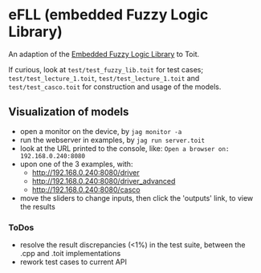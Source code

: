 # eFLL  (embedded Fuzzy Logic Library)

An adaption of the [Embedded Fuzzy Logic Library](https://github.com/zerokol/eFLL) to Toit.  

If curious, look at `test/test_fuzzy_lib.toit` for test cases; `test/test_lecture_1.toit`, `test/test_lecture_1.toit` and `test/test_casco.toit` for construction and usage of the models.

## Visualization of models
- open a monitor on the device, by `jag monitor -a`
- run the webserver in examples, by `jag run server.toit`
- look at the URL printed to the console, like: `Open a browser on: 192.168.0.240:8080`
- upon one of the 3 examples, with:
  - http://192.168.0.240:8080/driver
  - http://192.168.0.240:8080/driver_advanced
  - http://192.168.0.240:8080/casco
- move the sliders to change inputs, then click the 'outputs' link, to view the results


### ToDos
- resolve the result discrepancies (<1%) in the test suite, between the .cpp and .toit implementations
- rework test cases to current API
